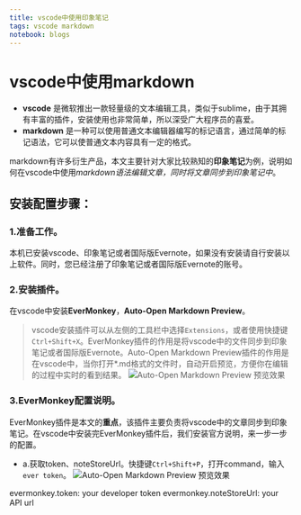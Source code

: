 ```yaml
---
title: vscode中使用印象笔记
tags: vscode markdown
notebook: blogs
---
```


# vscode中使用markdown

- **vscode** 是微软推出一款轻量级的文本编辑工具，类似于sublime，由于其拥有丰富的插件，安装使用也非常简单，所以深受广大程序员的喜爱。
- **markdown** 是一种可以使用普通文本编辑器编写的标记语言，通过简单的标记语法，它可以使普通文本内容具有一定的格式。

markdown有许多衍生产品，本文主要针对大家比较熟知的**印象笔记**为例，说明如何在vscode中使用*markdown语法编辑文章，同时将文章同步到印象笔记中*。

## 安装配置步骤：

### 1.准备工作。
本机已安装vscode、印象笔记或者国际版Evernote，如果没有安装请自行安装以上软件。同时，您已经注册了印象笔记或者国际版Evernote的账号。
### 2.安装插件。
在vscode中安装**EverMonkey**，**Auto-Open Markdown Preview**。
> vscode安装插件可以从左侧的工具栏中选择`Extensions`，或者使用快捷键`Ctrl+Shift+X`。EverMonkey插件的作用是将vscode中的文件同步到印象笔记或者国际版Evernote。Auto-Open Markdown Preview插件的作用是在vscode中，当你打开*.md格式的文件时，自动开启预览，方便你在编辑的过程中实时的看到结果。
![Auto-Open Markdown Preview 预览效果](https://raw.githubusercontent.com/chenkang084/notes/master/imgs/vscode-1.png)
### 3.EverMonkey配置说明。
EverMonkey插件是本文的**重点**，该插件主要负责将vscode中的文章同步到印象笔记。在vscode中安装完EverMonkey插件后，我们安装官方说明，来一步一步的配置。
- a.获取token、noteStoreUrl。快捷键`Ctrl+Shift+P`，打开command，输入`ever token`。
![Auto-Open Markdown Preview 预览效果](https://raw.githubusercontent.com/chenkang084/notes/master/imgs/vscode-2.gif)


evermonkey.token: your developer token
evermonkey.noteStoreUrl: your API url